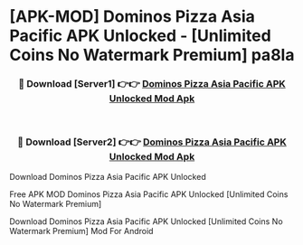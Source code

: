 # [APK-MOD] Dominos Pizza Asia Pacific APK Unlocked - [Unlimited Coins No Watermark Premium] pa8la



<div align="center">
<h3>🔴 Download [Server1] 👉👉 <a href="https://momento.my/?title=Dominos_Pizza_Asia_Pacific_APK_Unlocked">Dominos Pizza Asia Pacific APK Unlocked Mod Apk</a></h3><br>

<h3>🔴 Download [Server2] 👉👉 <a href="https://momento.my/?title=Dominos_Pizza_Asia_Pacific_APK_Unlocked">Dominos Pizza Asia Pacific APK Unlocked Mod Apk</a></h3>
</div>



Download Dominos Pizza Asia Pacific APK Unlocked 

Free APK MOD Dominos Pizza Asia Pacific APK Unlocked [Unlimited Coins No Watermark Premium]

Download Dominos Pizza Asia Pacific APK Unlocked [Unlimited Coins No Watermark Premium] Mod For Android
